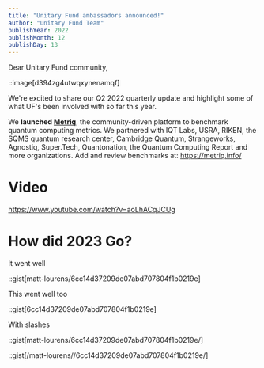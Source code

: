 ```yaml
---
title: "Unitary Fund ambassadors announced!"
author: "Unitary Fund Team"
publishYear: 2022
publishMonth: 12
publishDay: 13
---
```

Dear Unitary Fund community,

::image[d394zg4utwqxynenamqf]

We're excited to share our Q2 2022 quarterly update and highlight some of what UF's been involved with so far this year.

We **launched [Metriq](https://unitary.fund/posts/metriq_release.html)**, the community-driven platform to benchmark quantum computing metrics. We partnered with IQT Labs, USRA, RIKEN, the SQMS quantum research center, Cambridge Quantum, Strangeworks, Agnostiq, Super.Tech, Quantonation, the Quantum Computing Report and more organizations. Add and review benchmarks at: https://metriq.info/

# Video

https://www.youtube.com/watch?v=aoLhACqJCUg

# How did 2023 Go?

It went well

::gist[matt-lourens/6cc14d37209de07abd707804f1b0219e]

This went well too

::gist[6cc14d37209de07abd707804f1b0219e]

With slashes

::gist[matt-lourens/6cc14d37209de07abd707804f1b0219e/]

::gist[/matt-lourens//6cc14d37209de07abd707804f1b0219e/]
